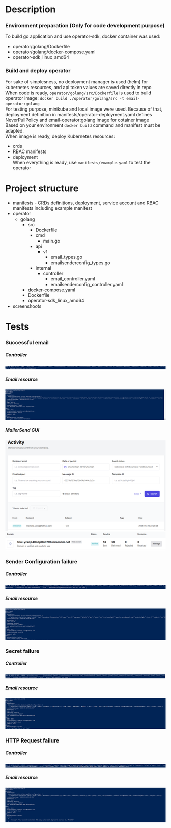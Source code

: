 # Description
### Environment preparation (Only for code development purpose)
To build go application and use operator-sdk, docker container was used:
* operator/golang/Dockerfile
* operator/golang/docker-compose.yaml
* operator-sdk_linux_amd64

### Build and deploy operator
For sake of simplesness, no deployment manager is used (helm) for kubernetes resources, and api token values are saved directly in repo
</br> When code is ready, `operator/golang/src/Dockerfile` is used to build operator image: `docker build ./operator/golang/src -t email-operator:golang`
</br>For testing purpose, minikube and local image were used. Because of that, deployment definition in manifests/operator-deployment.yaml defines NeverPullPolicy and email-operator:golang image for cotainer image
</br>Based on your environment `docker build` command and manifest must be adapted.
</br>When image is ready, deploy Kubernetes resources:
* crds
* RBAC manifests
* deployment
</br>When everything is ready, use `manifests/example.yaml` to test the operator

# Project structure
* manifests - CRDs definitions, deployment, service account and RBAC manifests including example manifest
* operator
  * golang
    * src
      * Dockerfile
      * cmd
        * main.go
      * api
        * v1
          * email_types.go
          * emailsenderconfig_types.go
      * internal
        * controller
          * email_controller.yaml
          * emailsenderconfig_controller.yaml
    * docker-compose.yaml
    * Dockerfile
    * operator-sdk_linux_amd64
* screenshoots

# Tests
### Successful email
##### Controller
![Screenshot](/screenshots/email-controller-success.PNG)
##### Email resource
![Screenshot](/screenshots/email-success.PNG)
##### MailerSend GUI
![Screenshot](/screenshots/mailersend-activity.PNG)
![Screenshot](/screenshots/mailersend-domain.PNG)
### Sender Configuration failure
##### Controller
![Screenshot](/screenshots/email-controller-failure-senderconfig.PNG)
##### Email resource
![Screenshot](/screenshots/email-failure-senderconfig.PNG)
### Secret failure
##### Controller
![Screenshot](/screenshots/email-controller-failure-secret.PNG)
##### Email resource
![Screenshot](/screenshots/email-failure-secret.PNG)
### HTTP Request failure
##### Controller
![Screenshot](/screenshots/email-controller-failure-request.PNG)
##### Email resource
![Screenshot](/screenshots/email-failure-request.PNG)
